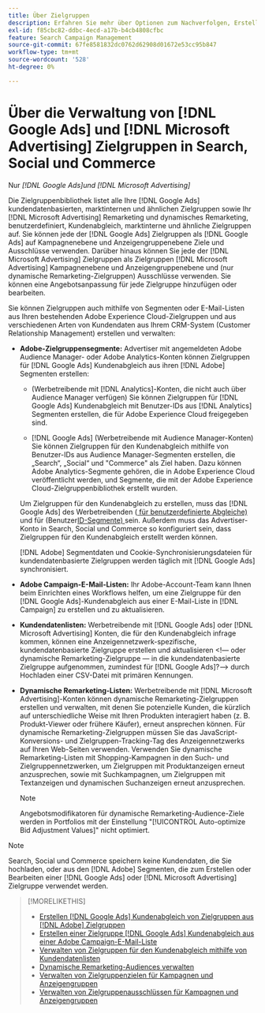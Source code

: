 ```yaml
---
title: Über Zielgruppen
description: Erfahren Sie mehr über Optionen zum Nachverfolgen, Erstellen und Verwalten  [!DNL Google Ads]  und  [!DNL Microsoft Advertising]  Zielgruppen.
exl-id: f85cbc82-ddbc-4ecd-a17b-b4cb4808cfbc
feature: Search Campaign Management
source-git-commit: 67fe8581832dc0762d62908d01672e53cc95b847
workflow-type: tm+mt
source-wordcount: '528'
ht-degree: 0%

---
```


# Über die Verwaltung von [!DNL Google Ads] und [!DNL Microsoft Advertising] Zielgruppen in Search, Social und Commerce

Nur *[!DNL Google Ads]und [!DNL Microsoft Advertising]*

Die Zielgruppenbibliothek listet alle Ihre [!DNL Google Ads] kundendatenbasierten, marktinternen und ähnlichen Zielgruppen sowie Ihr [!DNL Microsoft Advertising] Remarketing und dynamisches Remarketing, benutzerdefiniert, Kundenabgleich, marktinterne und ähnliche Zielgruppen auf. Sie können jede der [!DNL Google Ads] Zielgruppen als [!DNL Google Ads] auf Kampagnenebene und Anzeigengruppenebene Ziele und Ausschlüsse verwenden. Darüber hinaus können Sie jede der [!DNL Microsoft Advertising] Zielgruppen als Zielgruppen [!DNL Microsoft Advertising] Kampagnenebene und Anzeigengruppenebene und (nur dynamische Remarketing-Zielgruppen) Ausschlüsse verwenden. Sie können eine Angebotsanpassung für jede Zielgruppe hinzufügen oder bearbeiten.

Sie können Zielgruppen auch mithilfe von Segmenten oder E-Mail-Listen aus Ihren bestehenden Adobe Experience Cloud-Zielgruppen und aus verschiedenen Arten von Kundendaten aus Ihrem CRM-System (Customer Relationship Management) erstellen und verwalten:

* **Adobe-Zielgruppensegmente:** Advertiser mit angemeldeten Adobe Audience Manager- oder Adobe Analytics-Konten können Zielgruppen für [!DNL Google Ads] Kundenabgleich aus ihren [!DNL Adobe] Segmenten erstellen:

   * (Werbetreibende mit [!DNL Analytics]-Konten, die nicht auch über Audience Manager verfügen) Sie können Zielgruppen für [!DNL Google Ads] Kundenabgleich mit Benutzer-IDs aus [!DNL Analytics] Segmenten erstellen, die für Adobe Experience Cloud freigegeben sind.

   * [!DNL Google Ads] (Werbetreibende mit Audience Manager-Konten) Sie können Zielgruppen für den Kundenabgleich mithilfe von Benutzer-IDs aus Audience Manager-Segmenten erstellen, die „Search“, „Social“ und &quot;Commerce&quot; als Ziel haben. Dazu können Adobe Analytics-Segmente gehören, die in Adobe Experience Cloud veröffentlicht werden, und Segmente, die mit der Adobe Experience Cloud-Zielgruppenbibliothek erstellt wurden.

  Um Zielgruppen für den Kundenabgleich zu erstellen, muss das [!DNL Google Ads] des Werbetreibenden ([ für benutzerdefinierte Abgleiche) ](https://support.google.com/adspolicy/answer/6299717) und für (Benutzer[ID-Segmente) ](https://support.google.com/google-ads/answer/9199250) sein. Außerdem muss das Advertiser-Konto in Search, Social und Commerce so konfiguriert sein, dass Zielgruppen für den Kundenabgleich erstellt werden können.

  [!DNL Adobe] Segmentdaten und Cookie-Synchronisierungsdateien für kundendatenbasierte Zielgruppen werden täglich mit [!DNL Google Ads] synchronisiert.

* **Adobe Campaign-E-Mail-Listen:** Ihr Adobe-Account-Team kann Ihnen beim Einrichten eines Workflows helfen, um eine Zielgruppe für den [!DNL Google Ads]-Kundenabgleich aus einer E-Mail-Liste in [!DNL Campaign] zu erstellen und zu aktualisieren.

* **Kundendatenlisten:** Werbetreibende mit [!DNL Google Ads] oder [!DNL Microsoft Advertising] Konten, die für den Kundenabgleich infrage kommen, können eine Anzeigennetzwerk-spezifische, kundendatenbasierte Zielgruppe erstellen und aktualisieren &lt;!— oder dynamische Remarketing-Zielgruppe — in die kundendatenbasierte Zielgruppe aufgenommen, zumindest für [!DNL Google Ads]?—> durch Hochladen einer CSV-Datei mit primären Kennungen.

* **Dynamische Remarketing-Listen:** Werbetreibende mit [!DNL Microsoft Advertising]-Konten können dynamische Remarketing-Zielgruppen erstellen und verwalten, mit denen Sie potenzielle Kunden, die kürzlich auf unterschiedliche Weise mit Ihren Produkten interagiert haben (z. B. Produkt-Viewer oder frühere Käufer), erneut ansprechen können. Für dynamische Remarketing-Zielgruppen müssen Sie das JavaScript-Konversions- und Zielgruppen-Tracking-Tag des Anzeigennetzwerks auf Ihren Web-Seiten verwenden. Verwenden Sie dynamische Remarketing-Listen mit Shopping-Kampagnen in den Such- und Zielgruppennetzwerken, um Zielgruppen mit Produktanzeigen erneut anzusprechen, sowie mit Suchkampagnen, um Zielgruppen mit Textanzeigen und dynamischen Suchanzeigen erneut anzusprechen. <!--[For [!DNL Google Ads], these are technically included in a customer data-based audience, so word this all carefully when we add support for them.]-->

  >[!NOTE]
  >
  >Angebotsmodifikatoren für dynamische Remarketing-Audience-Ziele werden in Portfolios mit der Einstellung &quot;[!UICONTROL Auto-optimize Bid Adjustment Values]&quot; nicht optimiert.

>[!NOTE]
>
>Search, Social und Commerce speichern keine Kundendaten, die Sie hochladen, oder aus den [!DNL Adobe] Segmenten, die zum Erstellen oder Bearbeiten einer [!DNL Google Ads] oder [!DNL Microsoft Advertising] Zielgruppe verwendet werden.

>[!MORELIKETHIS]
>
>* [Erstellen [!DNL Google Ads] Kundenabgleich von Zielgruppen aus [!DNL Adobe] Zielgruppen](google-audience-from-adobe-audience.md)
>* [Erstellen einer Zielgruppe  [!DNL Google Ads]  Kundenabgleich aus einer Adobe Campaign-E-Mail-Liste](google-audience-from-campaign-email-list.md)
>* [Verwalten von Zielgruppen für den Kundenabgleich mithilfe von Kundendatenlisten](audience-from-customer-data-list.md)
>* [Dynamische Remarketing-Audiences verwalten](audience-dynamic-remarketing-manage.md)
>* [Verwalten von Zielgruppenzielen für Kampagnen und Anzeigengruppen](audience-targets-manage.md)
>* [Verwalten von Zielgruppenausschlüssen für Kampagnen und Anzeigengruppen](audience-exclusions-manage.md)
